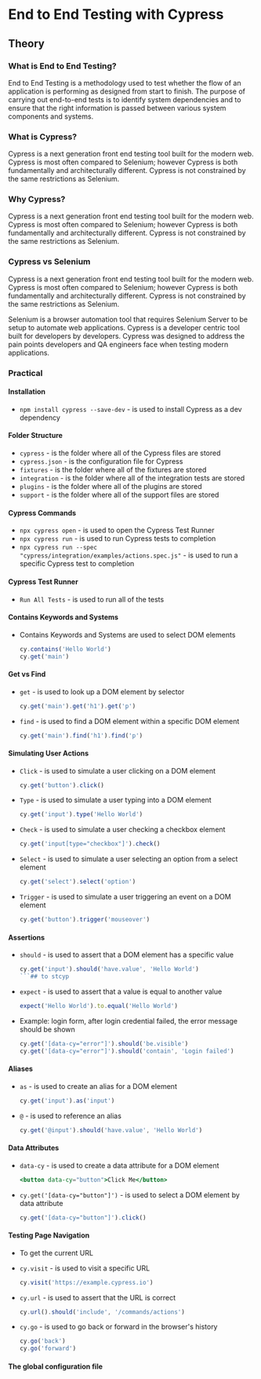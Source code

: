 # End to End Testing with Cypress

## Theory

### What is End to End Testing?

End to End Testing is a methodology used to test whether the flow of an application is performing as designed from start to finish. The purpose of carrying out end-to-end tests is to identify system dependencies and to ensure that the right information is passed between various system components and systems.

### What is Cypress?

Cypress is a next generation front end testing tool built for the modern web. Cypress is most often compared to Selenium; however Cypress is both fundamentally and architecturally different. Cypress is not constrained by the same restrictions as Selenium.

### Why Cypress?

Cypress is a next generation front end testing tool built for the modern web. Cypress is most often compared to Selenium; however Cypress is both fundamentally and architecturally different. Cypress is not constrained by the same restrictions as Selenium.

### Cypress vs Selenium

Cypress is a next generation front end testing tool built for the modern web. Cypress is most often compared to Selenium; however Cypress is both fundamentally and architecturally different. Cypress is not constrained by the same restrictions as Selenium.

Selenium is a browser automation tool that requires Selenium Server to be setup to automate web applications. Cypress is a developer centric tool built for developers by developers. Cypress was designed to address the pain points developers and QA engineers face when testing modern applications.

### Practical

#### Installation

- `npm install cypress --save-dev` - is used to install Cypress as a dev dependency

#### Folder Structure

- `cypress` - is the folder where all of the Cypress files are stored
- `cypress.json` - is the configuration file for Cypress
- `fixtures` - is the folder where all of the fixtures are stored
- `integration` - is the folder where all of the integration tests are stored
- `plugins` - is the folder where all of the plugins are stored
- `support` - is the folder where all of the support files are stored

#### Cypress Commands

- `npx cypress open` - is used to open the Cypress Test Runner
- `npx cypress run` - is used to run Cypress tests to completion
- `npx cypress run --spec "cypress/integration/examples/actions.spec.js"` - is used to run a specific Cypress test to completion

#### Cypress Test Runner

- `Run All Tests` - is used to run all of the tests

#### Contains Keywords and Systems

- Contains Keywords and Systems are used to select DOM elements

    ```jsx
    cy.contains('Hello World')
    cy.get('main')
    ```

#### Get vs Find

- `get` - is used to look up a DOM element by selector

    ```jsx
    cy.get('main').get('h1').get('p')
    ```

- `find` - is used to find a DOM element within a specific DOM element

    ```jsx
    cy.get('main').find('h1').find('p')
    ```

#### Simulating User Actions

- `Click` - is used to simulate a user clicking on a DOM element

    ```jsx
    cy.get('button').click()
    ```

- `Type` - is used to simulate a user typing into a DOM element

    ```jsx
    cy.get('input').type('Hello World')
    ```

- `Check` - is used to simulate a user checking a checkbox element

    ```jsx
    cy.get('input[type="checkbox"]').check()
    ```

- `Select` - is used to simulate a user selecting an option from a select element

    ```jsx
    cy.get('select').select('option')
    ```

- `Trigger` - is used to simulate a user triggering an event on a DOM element

    ```jsx
    cy.get('button').trigger('mouseover')
    ```

#### Assertions

- `should` - is used to assert that a DOM element has a specific value

    ```jsx
    cy.get('input').should('have.value', 'Hello World')
    ```## to stcyp
    
- `expect` - is used to assert that a value is equal to another value

    ```jsx
    expect('Hello World').to.equal('Hello World')
    ```

- Example: login form, after login credential failed, the error message should be shown

    ```jsx
    cy.get('[data-cy="error"]').should('be.visible')
    cy.get('[data-cy="error"]').should('contain', 'Login failed')
    ```

#### Aliases

- `as` - is used to create an alias for a DOM element

    ```jsx
    cy.get('input').as('input')
    ```

- `@` - is used to reference an alias

    ```jsx
    cy.get('@input').should('have.value', 'Hello World')
    ```

#### Data Attributes

- `data-cy` - is used to create a data attribute for a DOM element

    ```jsx
    <button data-cy="button">Click Me</button>
    ```

- `cy.get('[data-cy="button"]')` - is used to select a DOM element by data attribute

    ```jsx
    cy.get('[data-cy="button"]').click()
    ```

#### Testing Page Navigation

- To get the current URL

- `cy.visit` - is used to visit a specific URL

    ```jsx
    cy.visit('https://example.cypress.io')
    ```

- `cy.url` - is used to assert that the URL is correct

    ```jsx
    cy.url().should('include', '/commands/actions')
    ```

- `cy.go` - is used to go back or forward in the browser's history

    ```jsx
    cy.go('back')
    cy.go('forward')
    ```

#### The global configuration file
